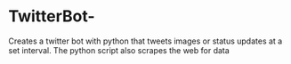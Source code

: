 # TwitterBot-
Creates a twitter bot with python that tweets images or status updates at a set interval. The python script also scrapes the web for data
